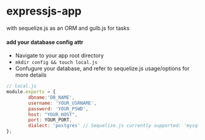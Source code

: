 expressjs-app
=============

with sequelize.js as an ORM and gulb.js for tasks

#### add your database config attr

- Navigate to your app root directory
- `mkdir config && touch local.js`
- Confugure your database, and refer to sequelize.js usage/options for more details
``` Javascript
// local.js
module.exports = {
        dbname:'DB_NAME',
        username: 'YOUR_USRNAME',
        password: 'YOUR_PSWD',
        host: "YOUR_HOST",
        port: YOUR_PORT,
        dialect: 'postgres' // Sequelize.js currently supported: 'mysql', 'sqlite', 'postgres'
};

```
